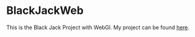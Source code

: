 # BlackJackWeb

This is the Black Jack Project with WebGl. My project can be found [here](https://github.com/MarioCliment/BlackJack).

